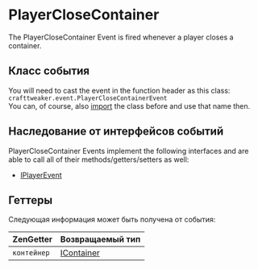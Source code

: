 # PlayerCloseContainer

The PlayerCloseContainer Event is fired whenever a player closes a container.

## Класс события
You will need to cast the event in the function header as this class:  
`crafttweaker.event.PlayerCloseContainerEvent`  
You can, of course, also [import](/AdvancedFunctions/Import/) the class before and use that name then.

## Наследование от интерфейсов событий
PlayerCloseContainer Events implement the following interfaces and are able to call all of their methods/getters/setters as well:

- [IPlayerEvent](/Vanilla/Events/Events/IPlayerEvent/)


## Геттеры
Следующая информация может быть получена от события:

| ZenGetter   | Возвращаемый тип                             |
| ----------- | -------------------------------------------- |
| `контейнер` | [IContainer](/Vanilla/Container/IContainer/) |
